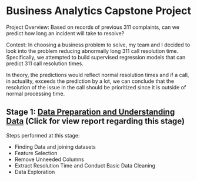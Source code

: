 # Business Analytics Capstone Project

Project Overview: Based on records of previous 311 complaints, can we predict how long an incident will take to resolve?

Context: 
In choosing a business problem to solve, my team and I decided to look into the problem reducing abnormally long 311 call resolution time. Specifically, we attempted to build supervised regression models that can predict 311 call resolution times. 

In theory, the predictions would reflect normal resolution times and if a call, in actuality, exceeds the prediction by a lot, we can conclude that the resolution of the issue in the call should be prioritized since it is outside of normal processing time.

## Stage 1: [Data Preparation and Understanding Data](https://docs.google.com/presentation/d/1cNAAgVxRoOjzag2rKMAHLFmK46ZXGNRW_qmfJ-iy3uk/edit?usp=sharing) (Click for view report regarding this stage)

Steps performed at this stage:
- Finding Data and joining datasets
- Feature Selection
- Remove Unneeded Columns
- Extract Resolution Time and Conduct Basic Data Cleaning
- Data Exploration
